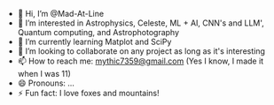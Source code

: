 - 👋 Hi, I’m @Mad-At-Line
- 👀 I’m interested in Astrophysics, Celeste, ML + AI, CNN's and LLM', Quantum computing, and Astrophotography
- 🌱 I’m currently learning Matplot and SciPy
- 💞️ I’m looking to collaborate on any project as long as it's interesting 
- 📫 How to reach me: mythic7359@gmail.com (Yes I know, I made it when I was 11)
- 😄 Pronouns: ...
- ⚡ Fun fact: I love foxes and mountains!

<!---
Mad-At-Line/Mad-At-Line is a ✨ special ✨ repository because its `README.md` (this file) appears on your GitHub profile.
You can click the Preview link to take a look at your changes.
--->
